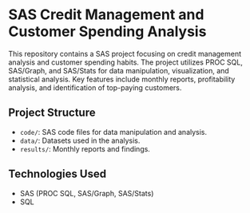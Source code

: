 # SAS Credit Management and Customer Spending Analysis

This repository contains a SAS project focusing on credit management analysis and customer spending habits. 
The project utilizes PROC SQL, SAS/Graph, and SAS/Stats for data manipulation, visualization, and statistical analysis. 
Key features include monthly reports, profitability analysis, and identification of top-paying customers.

## Project Structure
- `code/`: SAS code files for data manipulation and analysis.
- `data/`: Datasets used in the analysis.
- `results/`: Monthly reports and findings.

## Technologies Used
- SAS (PROC SQL, SAS/Graph, SAS/Stats)
- SQL


